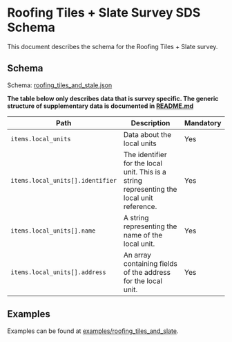 # Roofing Tiles + Slate Survey SDS Schema

This document describes the schema for the Roofing Tiles + Slate survey.

## Schema

Schema: [roofing_tiles_and_stale.json](/schemas/roofing_tiles_and_slate.json)

**The table below only describes data that is survey specific. The generic structure of supplementary data is documented in [README.md](/docs/README.md)**

| Path                             | Description                                                                                | Mandatory |
|----------------------------------|--------------------------------------------------------------------------------------------|-----------|
| `items.local_units`              | Data about the local units                                                                 | Yes       |
| `items.local_units[].identifier` | The identifier for the local unit. This is a string representing the local unit reference. | Yes       |
| `items.local_units[].name`       | A string representing the name of the local unit.                                          | Yes       |
| `items.local_units[].address`    | An array containing fields of the address for the local unit.                              | Yes       |

## Examples

Examples can be found at [examples/roofing_tiles_and_slate](/examples/roofing_tiles_and_slate).
